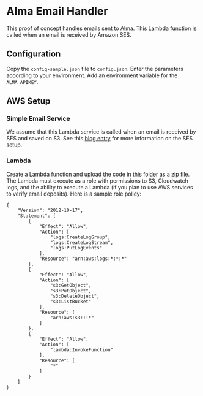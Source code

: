 # Alma Email Handler

This proof of concept handles emails sent to Alma. This Lambda function is called when an email is received by Amazon SES.  

## Configuration
Copy the `config-sample.json` file to `config.json`. Enter the parameters according to your environment. Add an environment variable for the `ALMA_APIKEY`.

## AWS Setup

### Simple Email Service
We assume that this Lambda service is called when an email is received by SES and saved on S3. See this [blog entry](https://developers.exlibrisgroup.com/blog/Accepting-Digital-Deposits-via-Email) for more information on the SES setup.

### Lambda
Create a Lambda function and upload the code in this folder as a zip file. The Lambda must execute as a role with permissions to S3, Cloudwatch logs, and the ability to execute a Lambda (if you plan to use AWS services to verify email deposits). Here is a sample role policy:

```
{
    "Version": "2012-10-17",
    "Statement": [
        {
            "Effect": "Allow",
            "Action": [
                "logs:CreateLogGroup",
                "logs:CreateLogStream",
                "logs:PutLogEvents"
            ],
            "Resource": "arn:aws:logs:*:*:*"
        },
        {
            "Effect": "Allow",
            "Action": [
                "s3:GetObject",
                "s3:PutObject",
                "s3:DeleteObject",
                "s3:ListBucket"
            ],
            "Resource": [
                "arn:aws:s3:::*"
            ]
        },
        {
            "Effect": "Allow",
            "Action": [
                "lambda:InvokeFunction"
            ],
            "Resource": [
                "*"
            ]
        }
    ]
}
```

